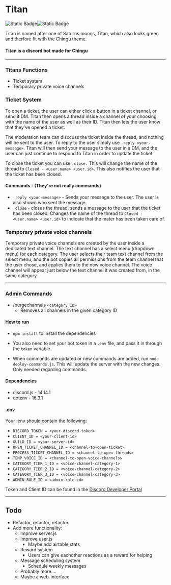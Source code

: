 # Titan
![Static Badge](https://img.shields.io/badge/14.14.1-purple?style=for-the-badge&logo=discord&logoColor=white&label=discord.js&labelColor=%235865f2&color=%232c2f33)![Static Badge](https://img.shields.io/badge/1.0.0-white?style=for-the-badge&label=Titan&labelColor=%23000)

Titan is named after one of Saturns moons, Titan, which also looks green and therfore fit with the Chingu theme.
#### Titan is a discord bot made for Chingu
___
### Titans Functions
* Ticket system
* Temporary private voice channels

### Ticket System
To open a ticket, the user can either click a button in a ticket channel, or send it DM. Titan then opens a thread inside a channel of your choosing with the name of the user as well as their ID. Titan then lets the user know that they've opened a ticket.

The moderation team can disccuss the ticket inside the thread, and nothing will be sent to the user. To reply to the user simply use `.reply <your-message>`. Titan will then send your message to the user in a DM, and the user can just continue to respond to Titan in order to update the ticket.

To close the ticket you can use `.close.` This will change the name of the thread to `Closed - <user.name> <user.id>`. This also notifies the user that the ticket has been closed.

#### Commands - (They're not really commands)
* `.reply <your-message>` - Sends your message to the user. The user is also shown who sent the message.
* `.close` - closes the thread, sends a message to the user that the ticket has been closed. Changes the name of the thread to `Closed - <user.name> <user.id>` to indicate that the mater has been taken care of.

### Temporary private voice channels
Temporary private voice channels are created by the user inside a dedicated text channel. The text channel has a select menu (dropdown menu) for each category. The user selects their team text channel from the select menu, and the bot copies all permissions from the team channel that the user chose, and applies them to the new voice channel. The voice channel will appear just below the text channel it was created from, in the same category.
___
### Admin Commands
* /purgechannels `<category ID>`
  * Removes all channels in the given category ID

#### How to run
* `npm install` to install the dependencies 
* You also need to set your bot token in a `.env` file, and pass it in through the `token` variable

* When commands are updated or new commands are added, run `node deploy-commands.js`. This will update the server with the new changes. Only needed regarding commands.

#### Dependencies
* discord.js - 14.14.1
* dotenv - 16.3.1

#### .env
Your .env should contain the following:
* `DISCORD_TOKEN = <your-discord-token>`
* `CLIENT_ID = <your-client-id>`
* `GUILD_ID = <your-server-id>`
* `OPEN_TICKET_CHANNEL_ID = <channel-to-open-ticket>`
* `PROCESS_TICKET_CHANNEL_ID = <channel-to-open-threads>`
* `TEMP_VOICE_ID = <channel-to-open-voice-channels>`
* `CATEGORY_TIER_1_ID = <voice-channel-category-1>`
* `CATEGORY_TIER_2_ID = <voice-channel-category-2>`
* `CATEGORY_TIER_3_ID = <voice-channel-category-3>`
* `ADMIN_ROLE_ID = <admin-role-id>`

Token and Client ID can be found in the [Discord Developer Portal](https://discord.com/developers/)

___
## Todo
* Refactor, refactor, refactor
* Add more functionality:
  * Improve server.js
  * Improve user.js
    * Maybe add airtable stats
  * Reward system
    * Users can give eachother reactions as a reward for helping
  * Message scheduling system
    * Schedule weekly messages
  * Probably more....
  * Maybe a web-interface